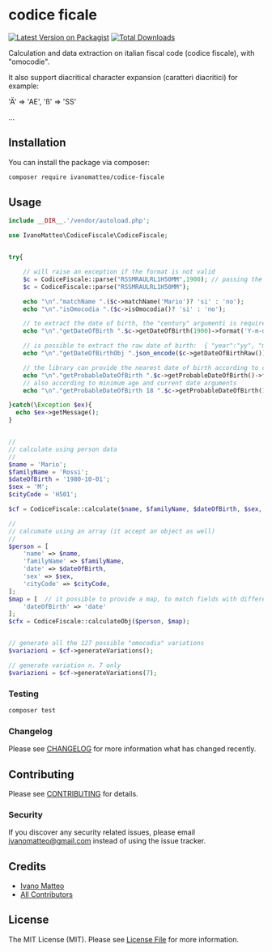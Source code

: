 # codice ficale

[![Latest Version on Packagist](https://img.shields.io/packagist/v/ivanomatteo/codice-fiscale.svg?style=flat-square)](https://packagist.org/packages/ivanomatteo/codice-fiscale)
[![Total Downloads](https://img.shields.io/packagist/dt/ivanomatteo/codice-fiscale.svg?style=flat-square)](https://packagist.org/packages/ivanomatteo/codice-fiscale)

Calculation and data extraction on italian fiscal code (codice fiscale), with "omocodie". 


It also support diacritical character expansion (caratteri diacritici)
for example:

'Ä' => 'AE',  'ß' => 'SS'

...


## Installation

You can install the package via composer:

```bash
composer require ivanomatteo/codice-fiscale
```

## Usage

``` php
include __DIR__.'/vendor/autoload.php';

use IvanoMatteo\CodiceFiscale\CodiceFiscale;


try{

    // will raise an exception if the format is not valid
    $c = CodiceFiscale::parse("RSSMRAULRL1H50MM",1900); // passing the "century" arg, help to validate in case of leap years
    $c = CodiceFiscale::parse("RSSMRAULRL1H50MM");

    echo "\n"."matchName ".($c->matchName('Mario')? 'si' : 'no');
    echo "\n"."isOmocodia ".($c->isOmocodia()? 'si' : 'no');

    // to extract the date of birth, the "century" argumenti is required
    echo "\n"."getDateOfBirth ".$c->getDateOfBirth(1900)->format('Y-m-d');

    // is possible to extract the raw date of birth:  { "year":"yy", "month":"mm", "day":"dd" }
    echo "\n"."getDateOfBirthObj ".json_encode($c->getDateOfBirthRaw());

    // the library can provide the nearest date of birth according to current date:
    echo "\n"."getProbableDateOfBirth ".$c->getProbableDateOfBirth()->format('Y-m-d');
    // also according to minimum age and current date arguments
    echo "\n"."getProbableDateOfBirth 18 ".$c->getProbableDateOfBirth(18,'2019-01-01')->format('Y-m-d');

}catch(\Exception $ex){
  echo $ex->getMessage();
}


//
// calculate using person data 
//
$name = 'Mario';
$familyName = 'Rossi';
$dateOfBirth = '1980-10-01';
$sex = 'M';
$cityCode = 'H501';

$cf = CodiceFiscale::calculate($name, $familyName, $dateOfBirth, $sex, $cityCode);

//
// calcumate using an array (it accept an object as well)
//
$person = [
    'name' => $name,
    'familyName' => $familyName,
    'date' => $dateOfBirth,
    'sex' => $sex,
    'cityCode' => $cityCode,
];
$map = [  // it possible to provide a map, to match fields with different names
    'dateOfBirth' => 'date'
];
$cfx = CodiceFiscale::calculateObj($person, $map);


// generate all the 127 possible "omocodia" variations
$variazioni = $cf->generateVariations();

// generate variation n. 7 only
$variazioni = $cf->generateVariations(7);


```

### Testing

``` bash
composer test
```

### Changelog

Please see [CHANGELOG](CHANGELOG.md) for more information what has changed recently.

## Contributing

Please see [CONTRIBUTING](CONTRIBUTING.md) for details.

### Security

If you discover any security related issues, please email ivanomatteo@gmail.com instead of using the issue tracker.

## Credits

- [Ivano Matteo](https://github.com/ivanomatteo)
- [All Contributors](../../contributors)

## License

The MIT License (MIT). Please see [License File](LICENSE.md) for more information.

